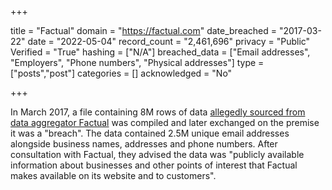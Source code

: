 +++

title = "Factual"
domain = "https://factual.com"
date_breached = "2017-03-22"
date = "2022-05-04"
record_count = "2,461,696"
privacy = "Public"
Verified = "True"
hashing = ["N/A"]
breached_data = ["Email addresses", "Employers", "Phone numbers", "Physical addresses"]
type = ["posts","post"]
categories = []
acknowledged = "No"


+++


In March 2017, a file containing 8M rows of data <a href="https://www.troyhunt.com/when-is-data-public-and-2-5m-public-factual-records" target="_blank" rel="noopener">allegedly sourced from data aggregator Factual</a> was compiled and later exchanged on the premise it was a &quot;breach&quot;. The data contained 2.5M unique email addresses alongside business names, addresses and phone numbers. After consultation with Factual, they advised the data was &quot;publicly available information about businesses and other points of interest that Factual makes available on its website and to customers&quot;.

